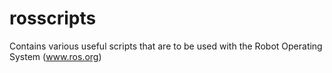 # rosscripts
Contains various useful scripts that are to be used with the Robot Operating System (www.ros.org)
